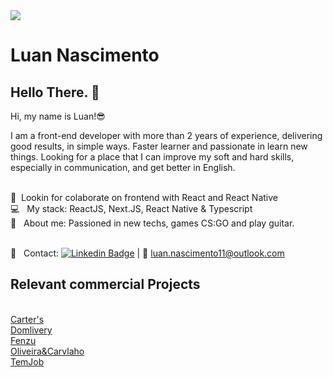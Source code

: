<img width="auto" src="https://plopdo.com/wp-content/uploads/2021/07/Screenshot-1-1210x642.png?crop=1">


# Luan Nascimento

## Hello There. 👋
Hi, my name is Luan!😎

I am a front-end developer with more than 2 years of experience, delivering good results, in simple ways. Faster learner and passionate in learn new things.
Looking for a place that I can improve my soft and hard skills, especially in communication, and get better in English.

 <br/> :purple_heart: &nbsp;Lookin for colaborate on frontend with React and React Native
 <br/> :computer: &nbsp; My stack: ReactJS, Next.JS, React Native & Typescript
 <br/> 💬  &nbsp; About me: Passioned in new techs, games CS:GO and play guitar.
 
 <br/> :email: &nbsp; Contact: [![Linkedin Badge](https://img.shields.io/badge/-LuanNascimento-blue?style=flat-square&logo=Linkedin&logoColor=white&link=https://www.linkedin.com/in/luan-nascimento-4560/)](https://www.linkedin.com/in/luan-nascimento-4560/) 
| 
:email: luan.nascimento11@outlook.com

## Relevant commercial  Projects
 <br/> [Carter's](https://www.carters.com.br/)
 <br/> [Domlivery](https://play.google.com/store/apps/details?id=br.com.dominos.centraldeespecialistas&hl=en_GB&gl=US)
 <br/> [Fenzu](https://www.fenzu.com.br/)
 <br/> [Oliveira&Carvlaho](https://www.oliveiraecarvalho.com/)
 <br/> [TemJob](https://play.google.com/store/apps/details?id=com.temjob&hl=en_GB&gl=US)
